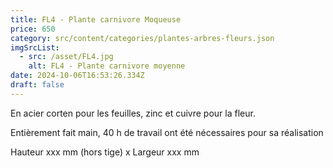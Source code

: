 ```yaml
---
title: FL4 - Plante carnivore Moqueuse
price: 650
category: src/content/categories/plantes-arbres-fleurs.json
imgSrcList:
  - src: /asset/FL4.jpg
    alt: FL4 - Plante carnivore moyenne
date: 2024-10-06T16:53:26.334Z
draft: false
---
```


En acier corten pour les feuilles, zinc et cuivre pour la fleur.

Entièrement fait main, 40 h de travail ont été nécessaires pour sa réalisation

Hauteur xxx mm (hors tige) x Largeur xxx mm
